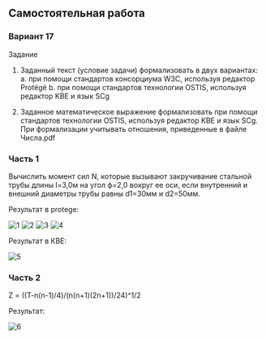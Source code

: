 ## Самостоятельная работа

### Вариант 17

Задание
1. Заданный текст (условие задачи) формализовать в двух вариантах:
a. при помощи стандартов консорциума W3C, используя редактор Protégé
b. при помощи стандартов технологии OSTIS, используя редактор KBE и
язык SCg

2. Заданное математическое выражение формализовать при помощи стандартов
технологии OSTIS, используя редактор KBE и язык SCg. При формализации
учитывать отношения, приведенные в файле Числа.pdf

### Часть 1
Вычислить момент сил N, которые вызывают закручивание стальной трубы длины l=3,0м на угол ф=2,0 вокруг ее оси, если внутренний и внешний диаметры трубы равны d1=30мм и d2=50мм.

Результат в protege:

![1](https://github.com/iis-32170x/RPIIS/assets/146451109/12d201f1-d6fe-4660-adda-04f477892df7)
![2](https://github.com/iis-32170x/RPIIS/assets/146451109/9cd452bb-eb0a-4edf-854b-a90c5773e7dc)
![3](https://github.com/iis-32170x/RPIIS/assets/146451109/ae890981-6414-46f3-b3d4-9e6cb7164ae0)
![4](https://github.com/iis-32170x/RPIIS/assets/146451109/7355757b-862f-48da-b6c8-959f297e87e8)

Результат в КВЕ: 

![5](https://github.com/iis-32170x/RPIIS/assets/146451109/88e9d9cc-7033-4df7-9639-418612e3dffb)

### Часть 2
Z = ((T-n(n-1)/4)/(n(n+1)(2n+1))/24)^1/2

Результат: 

![6](https://github.com/iis-32170x/RPIIS/assets/146451109/c61307c4-9b6d-432f-9a75-c9ac34be101d)
